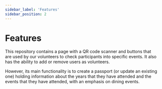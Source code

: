 ```yaml
---
sidebar_label: 'Features'
sidebar_position: 2
---
```


# Features

This repository contains a page with a QR code scanner and buttons that are used by our volunteers to check participants into specific events. It also has the ability to add or remove users as volunteers.

However, its main functionality is to create a passport (or update an existing one) holding information about the years that they have attended and the events that they have attended, with an emphasis on dining events.
